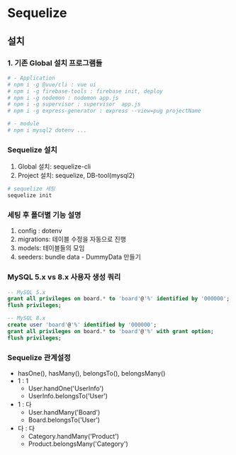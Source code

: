 # Sequelize

## 설치
### 1. 기존 Global 설치 프로그램들
```bash
# - Application
# npm i -g @vue/cli : vue ui
# npm i -g firebase-tools : firebase init, deploy
# npm i -g nodemon : nodemon app.js
# npm i -g supervisor : supervisor  app.js
# npm i -g express-generator : express --view=pug projectName

# - module
# npm i mysql2 dotenv ...
```
### Sequelize 설치
1. Global 설치: sequelize-cli
2. Project 설치: sequelize, DB-tool(mysql2)

```bash
# sequelize 세팅
sequelize init
```
### 세팅 후 폴더별 기능 설명
1. config : dotenv
2. migrations: 테이블 수정을 자동으로 진행
3. models: 테이블들의 모임
4. seeders: bundle data - DummyData 만들기

### MySQL 5.x vs 8.x 사용자 생성 쿼리
```sql
-- MySQL 5.x
grant all privileges on board.* to 'board'@'%' identified by '000000';
flush privileges;

-- MySQL 8.x
create user 'board'@'%' identified by '000000';
grant all privileges on board.* to 'board'@'%' with grant option;
flush privileges;
```

### Sequelize 관계설정
- hasOne(), hasMany(), belongsTo(), belongsMany()
- 1 : 1
  - User.handOne('UserInfo')
  - UserInfo.belongsTo('User')
- 1 : 다
  - User.handMany('Board')
  - Board.belongsTo('User')
- 다 : 다
  - Category.handMany('Product')
  - Product.belongsMany('Category')